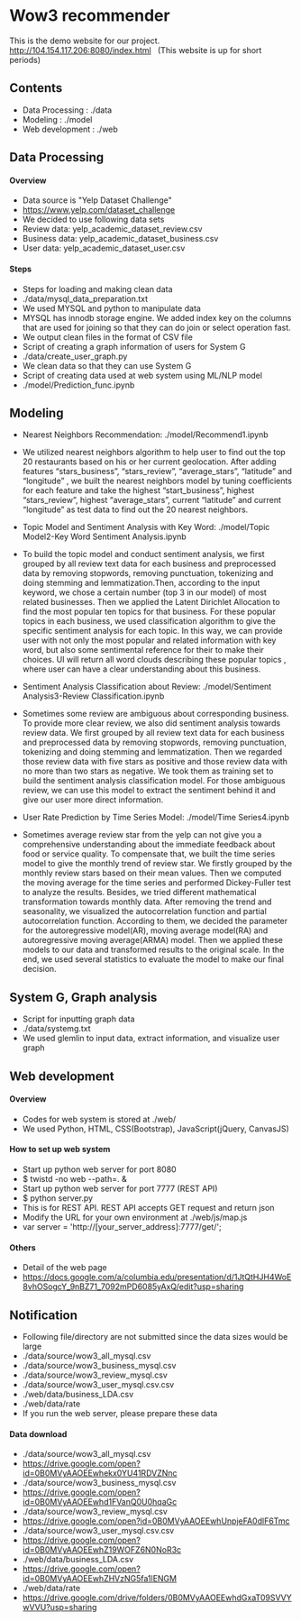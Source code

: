 # Wow3 recommender

This is the demo website for our project. http://104.154.117.206:8080/index.html  
(This website is up for short periods)

## Contents
- Data Processing : ./data
- Modeling : ./model
- Web development : ./web


## Data Processing
#### Overview
- Data source is "Yelp Dataset Challenge" 
 - https://www.yelp.com/dataset_challenge
 - We decided to use following data sets
  -  Review data: yelp_academic_dataset_review.csv
  -  Business data: yelp_academic_dataset_business.csv
  -  User data: yelp_academic_dataset_user.csv

#### Steps
- Steps for loading and making clean data
 - ./data/mysql_data_preparation.txt
  - We used MYSQL and python to manipulate data
  - MYSQL has innodb storage engine. We added index key on the columns that are used for joining so that they can do join or select operation fast.
  - We output clean files in the format of CSV file
- Script of creating a graph information of users for System G 
 - ./data/create_user_graph.py
  - We clean data so that they can use System G
- Script of creating data used at web system using ML/NLP model
 - ./model/Prediction_func.ipynb

## Modeling
- Nearest Neighbors Recommendation: ./model/Recommend1.ipynb
 - We utilized nearest neighbors algorithm to help user to find out the top 20 restaurants based on his or her current geolocation. After adding features “stars_business”, “stars_review”, “average_stars”, “latitude” and “longitude” , we built the nearest neighbors model by tuning coefficients for each feature and take the highest “start_business”, highest “stars_review”, highest “average_stars”, current “latitude” and current “longitude” as test data to find out the 20 nearest neighbors. 

- Topic Model and Sentiment Analysis with Key Word: ./model/Topic Model2-Key Word Sentiment Analysis.ipynb
 - To build the topic model and conduct sentiment analysis, we first grouped by all review text data for each business and preprocessed data by removing stopwords, removing punctuation, tokenizing and doing stemming and lemmatization.Then, according to the input keyword, we chose a certain number (top 3 in our model) of most related businesses. Then we applied the Latent Dirichlet Allocation to find the most popular ten topics for that business. For these popular topics in each business, we used classification algorithm to give the specific sentiment analysis for each topic. In this way, we can provide user with not only the most popular and related information with key word, but also some sentimental reference for their to make their choices. UI will return all word clouds describing these popular topics , where user can have a clear understanding about this business.


- Sentiment Analysis Classification about Review: ./model/Sentiment Analysis3-Review Classification.ipynb
 - Sometimes some review are ambiguous about corresponding business. To provide more clear review, we also did sentiment analysis towards review data. We first grouped by all review text data for each business and preprocessed data by removing stopwords, removing punctuation, tokenizing and doing stemming and lemmatization. Then we regarded those review data with five stars as positive and those review data with no more than two stars as negative. We took them as training set to build the sentiment analysis classification model. For those ambiguous review, we can use this model to extract the sentiment behind it and give our user more direct information. 

- User Rate Prediction by Time Series Model: ./model/Time Series4.ipynb
 - Sometimes average review star from the yelp can not give you a comprehensive understanding about the immediate feedback about food or service quality. To compensate that, we built the time series model to give the monthly trend of review star. We firstly grouped by the monthly review stars based on their mean values. Then we computed the moving average for the time series and performed Dickey-Fuller test to analyze the results. Besides, we tried different mathematical transformation towards monthly data. After removing the trend and seasonality, we visualized the autocorrelation function and partial autocorrelation function. According to them, we decided the parameter for the autoregressive model(AR), moving average model(RA) and autoregressive moving average(ARMA) model. Then we applied these models to our data and transformed results to the original scale. In the end, we used several statistics to evaluate the model to make our final decision.

## System G, Graph analysis
- Script for inputting graph data
 - ./data/systemg.txt
  - We used glemlin to input data, extract information, and visualize user graph



## Web development
#### Overview
- Codes for web system is stored at ./web/
 - We used Python, HTML, CSS(Bootstrap), JavaScript(jQuery, CanvasJS)

#### How to set up web system
- Start up python web server for port 8080
 - $ twistd -no web --path=. &
- Start up python web server for port 7777 (REST API)
 - $ python server.py
  - This is for REST API. REST API accepts GET request and return json
- Modify the URL for your own environment at ./web/js/map.js
 - var server = 'http://[your_server_address]:7777/get/';

#### Others
- Detail of the web page
 - https://docs.google.com/a/columbia.edu/presentation/d/1JtQtHJH4WoE8vhOSogcY_9nBZ71_7092mPD6085yAxQ/edit?usp=sharing


## Notification
- Following file/directory are not submitted since the data sizes would be large
 - ./data/source/wow3_all_mysql.csv
 - ./data/source/wow3_business_mysql.csv
 - ./data/source/wow3_review_mysql.csv
 - ./data/source/wow3_user_mysql.csv.csv  
 - ./web/data/business_LDA.csv
 - ./web/data/rate
 - If you run the web server, please prepare these data 

#### Data download
- ./data/source/wow3_all_mysql.csv
 - https://drive.google.com/open?id=0B0MVyAAOEEwhekx0YU41RDVZNnc
- ./data/source/wow3_business_mysql.csv
 - https://drive.google.com/open?id=0B0MVyAAOEEwhd1FVanQ0U0hqaGc
- ./data/source/wow3_review_mysql.csv
 - https://drive.google.com/open?id=0B0MVyAAOEEwhUnpjeFA0dlF6Tmc
- ./data/source/wow3_user_mysql.csv.csv  
 - https://drive.google.com/open?id=0B0MVyAAOEEwhZ19WOFZ6N0NoR3c
- ./web/data/business_LDA.csv
 - https://drive.google.com/open?id=0B0MVyAAOEEwhZHVzNG5fa1lENGM
- ./web/data/rate
 - https://drive.google.com/drive/folders/0B0MVyAAOEEwhdGxaT09SVVYwVVU?usp=sharing
